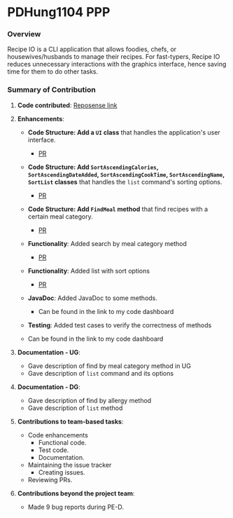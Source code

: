 # PDHung1104 PPP
### Overview
Recipe IO is a CLI application that allows foodies, chefs, or housewives/husbands to manage their recipes. For fast-typers, Recipe IO reduces unnecessary interactions with the graphics interface, hence saving time for them to do other tasks.

### Summary of Contribution
1. **Code contributed**: [Reposense link](https://nus-cs2113-ay2324s2.github.io/tp-dashboard/?search=&sort=groupTitle&sortWithin=title&timeframe=commit&mergegroup=&groupSelect=groupByRepos&breakdown=true&checkedFileTypes=docs~functional-code~test-code~other&since=2024-02-23&tabOpen=true&tabType=authorship&tabAuthor=PDHung1104&tabRepo=AY2324S2-CS2113-W14-2%2Ftp%5Bmaster%5D&authorshipIsMergeGroup=false&authorshipFileTypes=docs&authorshipIsBinaryFileTypeChecked=false&authorshipIsIgnoredFilesChecked=false)

2. **Enhancements**:
   * **Code Structure: Add a `UI` class** that handles the application's user interface.
     * [PR](https://github.com/AY2324S2-CS2113-W14-2/tp/pull/17)

   * **Code Structure: Add `SortAscendingCalories`, `SortAscendingDateAdded`, `SortAscendingCookTime`, `SortAscendingName`, `SortList` classes** that handles the `list` command's sorting options.
     * [PR](https://github.com/AY2324S2-CS2113-W14-2/tp/pull/171)

   * **Code Structure: Add `FindMeal` method** that find recipes with a certain meal category.
     * [PR](https://github.com/AY2324S2-CS2113-W14-2/tp/pull/103)
     
   * **Functionality**: Added search by meal category method
     * [PR](https://github.com/AY2324S2-CS2113-W14-2/tp/pull/103)
    
   * **Functionality**: Added list with sort options
     * [PR](https://github.com/AY2324S2-CS2113-W14-2/tp/pull/171)


   * **JavaDoc**: Added JavaDoc to some methods.
     * Can be found in the link to my code dashboard

   *  **Testing**: Added test cases to verify the correctness of methods
    * Can be found in the link to my code dashboard

3. **Documentation - UG**:
   * Gave description of find by meal category method in UG
   * Gave description of `list` command and its options
   
4. **Documentation - DG**:
    * Gave description of find by allergy method
    * Gave description of `list` method

5. **Contributions to team-based tasks**:
   * Code enhancements
     * Functional code.
     * Test code.
     * Documentation.
   * Maintaining the issue tracker
     * Creating issues.
   * Reviewing PRs.

6. **Contributions beyond the project team**:
   * Made 9 bug reports during PE-D.
